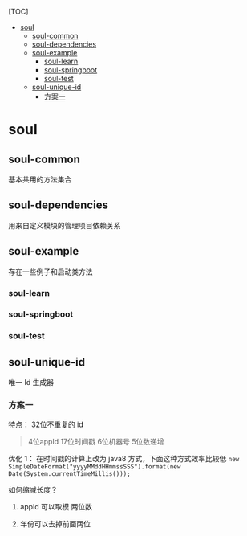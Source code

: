 
[TOC]

- [soul](#soul)
  - [soul-common](#soul-common)
  - [soul-dependencies](#soul-dependencies)
  - [soul-example](#soul-example)
    - [soul-learn](#soul-learn)
    - [soul-springboot](#soul-springboot)
    - [soul-test](#soul-test)
  - [soul-unique-id](#soul-unique-id)
    - [方案一](#%E6%96%B9%E6%A1%88%E4%B8%80)
# soul

## soul-common

基本共用的方法集合

## soul-dependencies

用来自定义模块的管理项目依赖关系

## soul-example
存在一些例子和启动类方法
### soul-learn

### soul-springboot

### soul-test

## soul-unique-id

唯一 Id 生成器

### 方案一
特点：
32位不重复的 id

> 4位appId  17位时间戳  6位机器号  5位数递增

优化 1：
在时间戳的计算上改为 java8 方式，下面这种方式效率比较低
```new SimpleDateFormat("yyyyMMddHHmmssSSS").format(new Date(System.currentTimeMillis()));```

如何缩减长度？

1. appId 可以取模 两位数

2. 年份可以去掉前面两位
